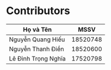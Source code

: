 # Contributors
| Họ và Tên  | MSSV |
| --- | --- |
| Nguyễn Quang Hiếu  | 18520748  |
| Nguyễn Thanh Điền  | 18520600  |
| Lê Đình Trọng Nghĩa  | 17520798  |
